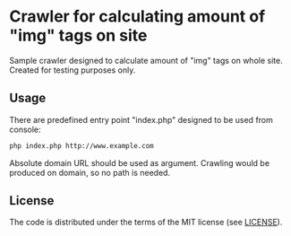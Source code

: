 # Crawler for calculating amount of "img" tags on site

Sample crawler designed to calculate amount of "img" tags on whole site. Created for testing purposes only.

## Usage

There are predefined entry point "index.php" designed to be used from console:

```bash
php index.php http://www.example.com
```

Absolute domain URL should be used as argument. Crawling would be produced on domain, so no path is needed.

## License

The code is distributed under the terms of the MIT license (see [LICENSE](https://github.com/Ascendens/igcrawler/blob/master/LICENSE)).